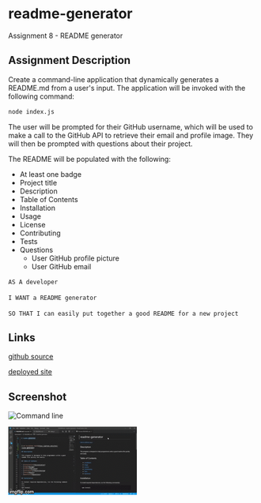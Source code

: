 # readme-generator
Assignment 8 - README generator

## Assignment Description

Create a command-line application that dynamically generates a README.md from a user's input. The application will be invoked with the following command:

```sh
node index.js
```

The user will be prompted for their GitHub username, which will be used to make a call to the GitHub API to retrieve their email and profile image. They will then be prompted with questions about their project.

The README will be populated with the following:

* At least one badge
* Project title
* Description
* Table of Contents
* Installation
* Usage
* License
* Contributing
* Tests
* Questions
  * User GitHub profile picture
  * User GitHub email

```
AS A developer

I WANT a README generator

SO THAT I can easily put together a good README for a new project
```


## Links

[github source](https://github.com/yttel/readme-generator)

[deployed site](https://yttel.github.io/readme-generator/)

## Screenshot

![Command line](.Assets/Images/command_line.GIF)

![Readme file](./Assets/Images/readme_file.GIF)
